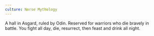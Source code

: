 ```yaml
---
culture: Norse Mythology
---
```


A hall in Asgard, ruled by Odin. Reserved for warriors who die bravely in battle. You fight all day, die, resurrect, then feast and drink all night.